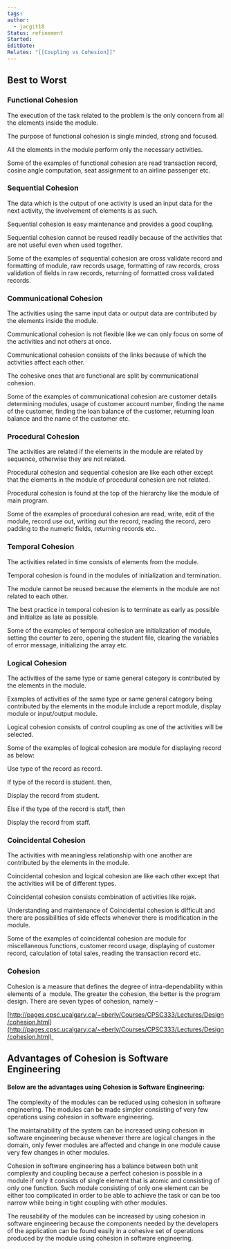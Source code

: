 ```yaml
---
tags: 
author:
  - jacgit18
Status: refinement
Started: 
EditDate: 
Relates: "[[Coupling vs Cohesion]]"
---
```

## Best to Worst 

### Functional Cohesion 

The execution of the task related to the problem is the only concern from all the elements inside the module. 

The purpose of functional cohesion is single minded, strong and focused. 

All the elements in the module perform only the necessary activities. 

Some of the examples of functional cohesion are read transaction record, cosine angle computation, seat assignment to an airline passenger etc. 

### Sequential Cohesion 

The data which is the output of one activity is used an input data for the next activity, the involvement of elements is as such. 

Sequential cohesion is easy maintenance and provides a good coupling. 

Sequential cohesion cannot be reused readily because of the activities that are not useful even when used together. 

Some of the examples of sequential cohesion are cross validate record and formatting of module, raw records usage, formatting of raw records, cross validation of fields in raw records, returning of formatted cross validated records. 

### Communicational Cohesion 

The activities using the same input data or output data are contributed by the elements inside the module. 

Communicational cohesion is not flexible like we can only focus on some of the activities and not others at once. 

Communicational cohesion consists of the links because of which the activities affect each other. 

The cohesive ones that are functional are split by communicational cohesion. 

Some of the examples of communicational cohesion are customer details determining modules, usage of customer account number, finding the name of the customer, finding the loan balance of the customer, returning loan balance and the name of the customer etc. 

### Procedural Cohesion 

The activities are related if the elements in the module are related by sequence, otherwise they are not related. 

Procedural cohesion and sequential cohesion are like each other except that the elements in the module of procedural cohesion are not related. 

Procedural cohesion is found at the top of the hierarchy like the module of main program. 

Some of the examples of procedural cohesion are read, write, edit of the module, record use out, writing out the record, reading the record, zero padding to the numeric fields, returning records etc. 

### Temporal Cohesion 

The activities related in time consists of elements from the module. 

Temporal cohesion is found in the modules of initialization and termination. 

The module cannot be reused because the elements in the module are not related to each other. 

The best practice in temporal cohesion is to terminate as early as possible and initialize as late as possible. 

Some of the examples of temporal cohesion are initialization of module, setting the counter to zero, opening the student file, clearing the variables of error message, initializing the array etc. 

### Logical Cohesion 

The activities of the same type or same general category is contributed by the elements in the module. 

Examples of activities of the same type or same general category being contributed by the elements in the module include a report module, display module or input/output module. 

Logical cohesion consists of control coupling as one of the activities will be selected. 

Some of the examples of logical cohesion are module for displaying record as below: 

Use type of the record as record. 

If type of the record is student. then, 

Display the record from student. 

Else if the type of the record is staff, then 

Display the record from staff. 

### Coincidental Cohesion 

The activities with meaningless relationship with one another are contributed by the elements in the module. 

Coincidental cohesion and logical cohesion are like each other except that the activities will be of different types. 

Coincidental cohesion consists combination of activities like rojak. 

Understanding and maintenance of Coincidental cohesion is difficult and there are possibilities of side effects whenever there is modification in the module. 

Some of the examples of coincidental cohesion are module for miscellaneous functions, customer record usage, displaying of customer record, calculation of total sales, reading the transaction record etc. 

### Cohesion 

Cohesion is a measure that defines the degree of intra-dependability within elements of a  module. The greater the cohesion, the better is the program design. There are seven types of cohesion, namely –  

[http://pages.cpsc.ucalgary.ca/~eberly/Courses/CPSC333/Lectures/Design/cohesion.html](http://pages.cpsc.ucalgary.ca/~eberly/Courses/CPSC333/Lectures/Design/cohesion.html) 

## Advantages of Cohesion is Software Engineering 

#### Below are the advantages using Cohesion is Software Engineering: 

The complexity of the modules can be reduced using cohesion in software engineering. The modules can be made simpler consisting of very few operations using cohesion in software engineering. 

The maintainability of the system can be increased using cohesion in software engineering because whenever there are logical changes in the domain, only fewer modules are affected and change in one module cause very few changes in other modules. 

Cohesion in software engineering has a balance between both unit complexity and coupling because a perfect cohesion is possible in a module if only it consists of single element that is atomic and consisting of only one function. Such module consisting of only one element can be either too complicated in order to be able to achieve the task or can be too narrow while being in tight coupling with other modules. 

The reusability of the modules can be increased by using cohesion in software engineering because the components needed by the developers of the application can be found easily in a cohesive set of operations produced by the module using cohesion in software engineering.